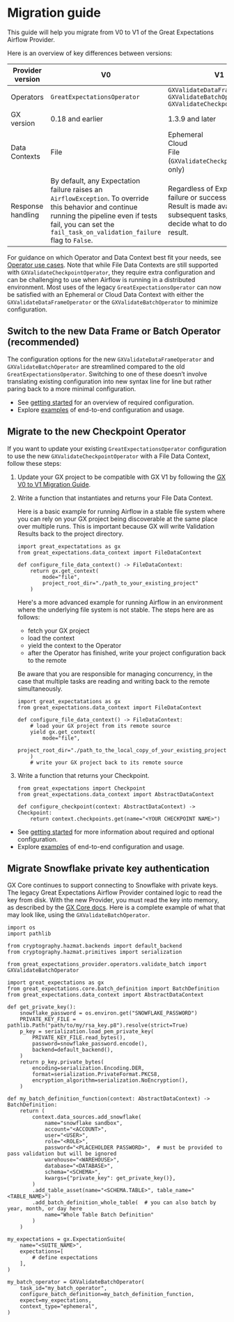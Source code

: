 # Migration guide

This guide will help you migrate from V0 to V1 of the Great Expectations Airflow Provider.

Here is an overview of key differences between versions:

| Provider version | V0 | V1 |
|---|---|---|
| Operators | `GreatExpectationsOperator` | `GXValidateDataFrameOperator`<br>`GXValidateBatchOperator`<br>`GXValidateCheckpointOperator` |
| GX version | 0.18 and earlier | 1.3.9 and later |
| Data Contexts | File | Ephemeral<br>Cloud<br>File (`GXValidateCheckpointOperator` only) |
| Response handling | By default, any Expectation failure raises an `AirflowException`. To override this behavior and continue running the pipeline even if tests fail, you can set the `fail_task_on_validation_failure` flag to `False`. | Regardless of Expectation failure or success, a Validation Result is made available to subsequent tasks, which can decide what to do with the result. |

For guidance on which Operator and Data Context best fit your needs, see [Operator use cases](/docs/getting-started.md/#operator-use-cases). Note that while File Data Contexts are still supported with `GXValidateCheckpointOperator`, they require extra configuration and can be challenging to use when Airflow is running in a distributed environment. Most uses of the legacy `GreatExpectationsOperator` can now be satisfied with an Ephemeral or Cloud Data Context with either the `GXValidateDataFrameOperator` or the `GXValidateBatchOperator` to minimize configuration.

## Switch to the new Data Frame or Batch Operator (recommended)

The configuration options for the new `GXValidateDataFrameOperator` and `GXValidateBatchOperator` are streamlined compared to the old `GreatExpectationsOperator`. Switching to one of these doesn’t involve translating existing configuration into new syntax line for line but rather paring back to a more minimal configuration.

- See [getting started](/docs/getting-started.md) for an overview of required configuration.
- Explore [examples](https://github.com/astronomer/airflow-provider-great-expectations/tree/docs/great_expectations_provider/example_dags) of end-to-end configuration and usage.

## Migrate to the new Checkpoint Operator

If you want to update your existing `GreatExpectationsOperator` configuration to use the new `GXValidateCheckpointOperator` with a File Data Context, follow these steps:

1. Update your GX project to be compatible with GX V1 by following the [GX V0 to V1 Migration Guide](https://docs.greatexpectations.io/docs/reference/learn/migration_guide).

2. Write a function that instantiates and returns your File Data Context.

   Here is a basic example for running Airflow in a stable file system where you can rely on your GX project being discoverable at the same place over multiple runs. This is important because GX will write Validation Results back to the project directory.

    ```
    import great_expectatations as gx
    from great_expectations.data_context import FileDataContext

    def configure_file_data_context() -> FileDataContext:
        return gx.get_context(
            mode="file",
            project_root_dir="./path_to_your_existing_project"
        )
    ```

    Here's a more advanced example for running Airflow in an environment where the underlying file system is not stable. The steps here are as follows:
    - fetch your GX project
    - load the context
    - yield the context to the Operator
    - after the Operator has finished, write your project configuration back to the remote

    Be aware that you are responsible for managing concurrency, in the case that multiple tasks are reading and writing back to the remote simultaneously.

    ```
    import great_expectatations as gx
    from great_expectations.data_context import FileDataContext

    def configure_file_data_context() -> FileDataContext:
        # load your GX project from its remote source
        yield gx.get_context(
            mode="file",
            project_root_dir="./path_to_the_local_copy_of_your_existing_project"
        )
        # write your GX project back to its remote source
    ```

3. Write a function that returns your Checkpoint.

    ```
    from great_expectations import Checkpoint
    from great_expectations.data_context import AbstractDataContext

    def configure_checkpoint(context: AbstractDataContext) -> Checkpoint:
        return context.checkpoints.get(name="<YOUR CHECKPOINT NAME>")
    ```

- See [getting started](/docs/getting-started.md) for more information about required and optional configuration.
- Explore [examples](https://github.com/astronomer/airflow-provider-great-expectations/tree/docs/great_expectations_provider/example_dags) of end-to-end configuration and usage.


## Migrate Snowflake private key authentication

GX Core continues to support connecting to Snowflake with private keys. The legacy Great Expectations Airflow Provider contained logic to read the key from disk. With the new Provider, you must read the key into memory, as described by the [GX Core docs](https://docs.greatexpectations.io/docs/core/connect_to_data/sql_data/?storage_type=key_pair). Here is a complete example of what that may look like, using the `GXValidateBatchOperator`.


```
import os
import pathlib

from cryptography.hazmat.backends import default_backend
from cryptography.hazmat.primitives import serialization

from great_expectations_provider.operators.validate_batch import GXValidateBatchOperator

import great_expectations as gx
from great_expectations.core.batch_definition import BatchDefinition
from great_expectations.data_context import AbstractDataContext

def get_private_key():
    snowflake_password = os.environ.get("SNOWFLAKE_PASSWORD")
    PRIVATE_KEY_FILE = pathlib.Path("path/to/my/rsa_key.p8").resolve(strict=True)
    p_key = serialization.load_pem_private_key(
        PRIVATE_KEY_FILE.read_bytes(),
        password=snowflake_password.encode(),
        backend=default_backend(),
    )
    return p_key.private_bytes(
        encoding=serialization.Encoding.DER,
        format=serialization.PrivateFormat.PKCS8,
        encryption_algorithm=serialization.NoEncryption(),
    )

def my_batch_definition_function(context: AbstractDataContext) -> BatchDefinition:
    return (
        context.data_sources.add_snowflake(
            name="snowflake sandbox",
            account="<ACCOUNT>",
            user="<USER>",
            role="<ROLE>",
            password="<PLACEHOLDER PASSWORD>",  # must be provided to pass validation but will be ignored
            warehouse="<WAREHOUSE>",
            database="<DATABASE>",
            schema="<SCHEMA>",
            kwargs={"private_key": get_private_key()},
        )
        .add_table_asset(name="<SCHEMA.TABLE>", table_name="<TABLE_NAME>")
        .add_batch_definition_whole_table(  # you can also batch by year, month, or day here
            name="Whole Table Batch Definition"
        )
    )

my_expectations = gx.ExpectationSuite(
    name="<SUITE_NAME>",
    expectations=[
        # define expectations
    ],
)

my_batch_operator = GXValidateBatchOperator(
    task_id="my_batch_operator",
    configure_batch_definition=my_batch_definition_function,
    expect=my_expectations,
    context_type="ephemeral",
)
```
